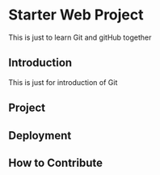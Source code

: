 # Starter Web Project
   This is just to learn Git and gitHub together
## Introduction
   This is just for introduction of Git 
## Project
## Deployment
## How to Contribute 
